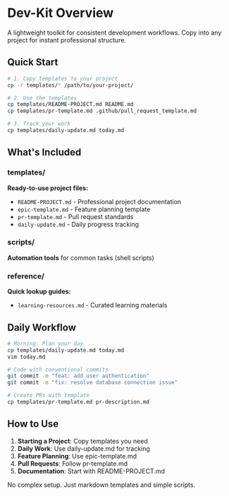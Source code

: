 # Dev-Kit Overview

A lightweight toolkit for consistent development workflows. Copy into any project for instant professional structure.

## Quick Start

```bash
# 1. Copy templates to your project
cp -r templates/* /path/to/your-project/

# 2. Use the templates
cp templates/README-PROJECT.md README.md
cp templates/pr-template.md .github/pull_request_template.md

# 3. Track your work
cp templates/daily-update.md today.md
```

## What's Included

### templates/
**Ready-to-use project files:**
- `README-PROJECT.md` - Professional project documentation
- `epic-template.md` - Feature planning template
- `pr-template.md` - Pull request standards
- `daily-update.md` - Daily progress tracking

### scripts/
**Automation tools** for common tasks (shell scripts)

### reference/
**Quick lookup guides:**
- `learning-resources.md` - Curated learning materials

## Daily Workflow

```bash
# Morning: Plan your day
cp templates/daily-update.md today.md
vim today.md

# Code with conventional commits
git commit -m "feat: add user authentication"
git commit -m "fix: resolve database connection issue"

# Create PRs with template
cp templates/pr-template.md pr-description.md
```

## How to Use

1. **Starting a Project**: Copy templates you need
2. **Daily Work**: Use daily-update.md for tracking
3. **Feature Planning**: Use epic-template.md
4. **Pull Requests**: Follow pr-template.md
5. **Documentation**: Start with README-PROJECT.md

No complex setup. Just markdown templates and simple scripts.